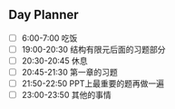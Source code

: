 ## Day Planner
- [ ] 6:00-7:00 吃饭
- [ ] 19:00-20:30 结构有限元后面的习题部分
- [ ] 20:30-20:45 休息
- [ ] 20:45-21:30 第一章的习题
- [ ] 21:50-22:50 PPT上最重要的题再做一遍
- [ ] 23:00-23:50 其他的事情